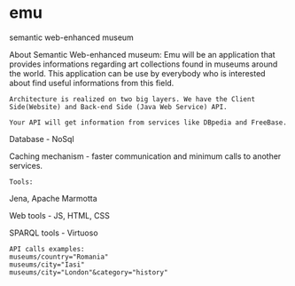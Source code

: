 emu
===

semantic web-enhanced museum

About Semantic Web-enhanced museum:
	Emu will be an application that provides informations regarding art
collections found in museums around the world. This application can be
use by everybody who is interested about find useful informations from 
this field.

	Architecture is realized on two big layers. We have the Client Side(Website) and Back-end Side (Java Web Service) API.

	Your API will get information from services like DBpedia and FreeBase.
	
Database - NoSql

Caching mechanism - faster communication and minimum calls to another services.

	Tools:
Jena,
Apache Marmotta 

Web tools - JS, HTML, CSS
	
SPARQL tools - Virtuoso

	API calls examples:
	museums/country="Romania"
	museums/city="Iasi"
	museums/city="London"&category="history"

